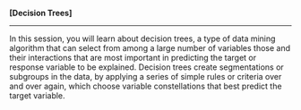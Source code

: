 **[Decision Trees]**

***

In this session, you will learn about decision trees, a type of data mining algorithm that can select from among a large number of variables those and their interactions that are most important in predicting the target or response variable to be explained. Decision trees create segmentations or subgroups in the data, by applying a series of simple rules or criteria over and over again, which choose variable constellations that best predict the target variable.